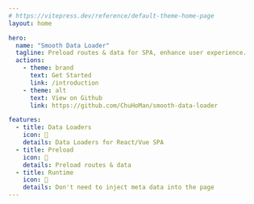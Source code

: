 ```yaml
---
# https://vitepress.dev/reference/default-theme-home-page
layout: home

hero:
  name: "Smooth Data Loader"
  tagline: Preload routes & data for SPA, enhance user experience.
  actions:
    - theme: brand
      text: Get Started
      link: /introduction
    - theme: alt
      text: View on Github
      link: https://github.com/ChuHoMan/smooth-data-loader

features:
  - title: Data Loaders
    icon: 🔁
    details: Data Loaders for React/Vue SPA
  - title: Preload
    icon: 🛫
    details: Preload routes & data
  - title: Runtime
    icon: 🔑
    details: Don't need to inject meta data into the page
---
```


